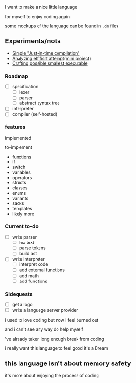 I want to make a nice little language

for myself to enjoy coding again

some mockups of the language can be found in ```.dm``` files

## Experiments/nots

- [Simple "Just-in-time compilation"](./experiments/1-jit/readme.md)
- [Analyzing elf fisrt attempt(mini project)](./experiments/1.5-anal/readme.md)
- [Crafting possible smallest executable](./experiments/2-elfgen/readme.md)

### Roadmap

- [ ] specification
    - [ ] lexer
    - [ ] parser
    - [ ] abstract syntax tree
- [ ] interpreter
- [ ] compiler (self-hosted)

### features

implemented

to-implement
- functions
- if
- switch
- variables
- operators
- structs
- classes
- enums
- variants
- sacks
- templates
- likely more

### Current to-do

- [ ] write parser
  - [ ] lex text
  - [ ] parse tokens
  - [ ] build ast
- [ ] write interpreter
  - [ ] interpret code
  - [ ] add external functions
  - [ ] add math
  - [ ] add functions

### Sidequests

- [ ] get a logo
- [ ] write a languege server provider

i used to love coding but now i feel burned out

and i can't see any way do help myself

've already taken long enough break from coding

i really want this language to feel good it's a Dream

## this language isn't about memory safety

it's more about enjoying the process of coding